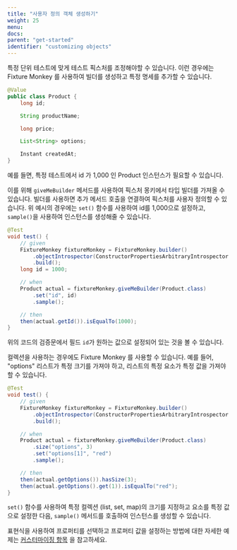 ```yaml
---
title: "사용자 정의 객체 생성하기"
weight: 25
menu:
docs:
parent: "get-started"
identifier: "customizing objects"
---
```


특정 단위 테스트에 맞게 테스트 픽스처를 조정해야할 수 있습니다.
이런 경우에는 Fixture Monkey 를 사용하여 빌더를 생성하고 특정 명세를 추가할 수 있습니다.

```java
@Value
public class Product {
    long id;

    String productName;

    long price;

    List<String> options;

    Instant createdAt;
}
```

예를 들면, 특정 테스트에서 id 가 1,000 인 Product 인스턴스가 필요할 수 있습니다.

이를 위해 `giveMeBuilder` 메서드를 사용하여 픽스처 몽키에서 타입 빌더를 가져올 수 있습니다.
빌더를 사용하면 추가 메서드 호출을 연결하여 픽스처를 사용자 정의할 수 있습니다.
위 예시의 경우에는 `set()` 함수를 사용하여 id를 1,000으로 설정하고, `sample()`을 사용하여 인스턴스를 생성해줄 수 있습니다.

```java
@Test
void test() {
    // given
    FixtureMonkey fixtureMonkey = FixtureMonkey.builder()
        .objectIntrospector(ConstructorPropertiesArbitraryIntrospector.INSTANCE)
        .build();
    long id = 1000;

    // when
    Product actual = fixtureMonkey.giveMeBuilder(Product.class)
        .set("id", id)
        .sample();

    // then
    then(actual.getId()).isEqualTo(1000);
}
```

위의 코드의 검증문에서 필드 `id`가 원하는 값으로 설정되어 있는 것을 볼 수 있습니다.

컬렉션을 사용하는 경우에도 Fixture Monkey 를 사용할 수 있습니다.
예를 들어, "options" 리스트가 특정 크기를 가져야 하고, 리스트의 특정 요소가 특정 값을 가져야 할 수 있습니다.

```java
@Test
void test() {
    // given
    FixtureMonkey fixtureMonkey = FixtureMonkey.builder()
        .objectIntrospector(ConstructorPropertiesArbitraryIntrospector.INSTANCE)
        .build();

    // when
    Product actual = fixtureMonkey.giveMeBuilder(Product.class)
        .size("options", 3)
        .set("options[1]", "red")
        .sample();

    // then
    then(actual.getOptions()).hasSize(3);
    then(actual.getOptions().get(1)).isEqualTo("red");
}
```

`set()` 함수를 사용하여 특정 컬렉션 (list, set, map)의 크기를 지정하고 요소를 특정 값으로 설정한 다음,
`sample()` 메서드를 호출하여 인스턴스를 생성할 수 있습니다.

표현식을 사용하여 프로퍼티를 선택하고 프로퍼티 값을 설정하는 방법에 대한 자세한 예제는 [커스터마이징 항목](../../customizing-objects/apis) 을 참고하세요.
